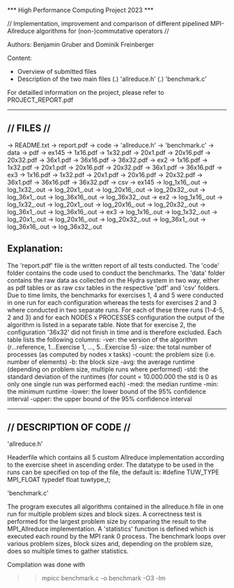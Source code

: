 *** High Performance Computing Project 2023 ***

// Implementation, improvement and comparison of
different pipelined MPI-Allreduce algorithms for
(non-)commutative operators //

Authors: Benjamin Gruber and Dominik Freinberger

Content:
- Overview of submitted files
- Description of the two main files 
    (.) 'allreduce.h'
    (.) 'benchmark.c'

For detailled information on the project, please refer to PROJECT_REPORT.pdf

---------------------
// FILES //
---------------------

-> README.txt
-> report.pdf
-> code
    -> 'allreduce.h'
    -> 'benchmark.c'
-> data
    -> pdf
        -> ex145
            -> 1x16.pdf
            -> 1x32.pdf
            -> 20x1.pdf
            -> 20x16.pdf
            -> 20x32.pdf
            -> 36x1.pdf
            -> 36x16.pdf
            -> 36x32.pdf
        -> ex2
            -> 1x16.pdf
            -> 1x32.pdf
            -> 20x1.pdf
            -> 20x16.pdf
            -> 20x32.pdf
            -> 36x1.pdf
            -> 36x16.pdf
        -> ex3
            -> 1x16.pdf
            -> 1x32.pdf
            -> 20x1.pdf
            -> 20x16.pdf
            -> 20x32.pdf
            -> 36x1.pdf
            -> 36x16.pdf
            -> 36x32.pdf
    -> csv
        -> ex145
            -> log_1x16_.out
            -> log_1x32_.out
            -> log_20x1_.out
            -> log_20x16_.out
            -> log_20x32_.out
            -> log_36x1_.out
            -> log_36x16_.out
            -> log_36x32_.out
        -> ex2
            -> log_1x16_.out
            -> log_1x32_.out
            -> log_20x1_.out
            -> log_20x16_.out
            -> log_20x32_.out
            -> log_36x1_.out
            -> log_36x16_.out
        -> ex3
            -> log_1x16_.out
            -> log_1x32_.out
            -> log_20x1_.out
            -> log_20x16_.out
            -> log_20x32_.out
            -> log_36x1_.out
            -> log_36x16_.out
            -> log_36x32_.out

Explanation:
------------
The 'report.pdf' file is the written report of all tests conducted.
The 'code' folder contains the code used to conduct the benchmarks.
The 'data' folder contains the raw data as collected on the Hydra system in two way,
either as pdf tables or as raw csv tables in the respective 'pdf' and 'csv' folders.
Due to time limits, the benchmarks for exercises 1, 4 and 5 were conducted in one run for 
each configuration whereas the tests for exercises 2 and 3 where conducted in two separate
runs.
For each of these three runs (1-4-5, 2 and 3) and for each NODES x PROCESSES configuration
the output of the algorithm is listed in a separate table. Note that for exercise 2, the 
configuration '36x32' did not finish in time and is therefore excluded.
Each table lists the following columns:
-ver:   the version of the algorithm (r...reference, 1...Exercise 1, ..., 5...Exercise 5) 
-size:  the total number of processes (as computed by nodes x tasks)
-count: the problem size (i.e. number of elements)
-b:     the block size
-avg:   the average runtime (depending on problem size, multiple runs where performed)
-std:   the standard deviation of the runtimes
        (for count = 10.000.000 the std is 0 as only one single run was performed each)
-med:   the median runtime
-min:   the minimum runtime
-lower: the lower bound of the 95% confidence interval
-upper: the upper bound of the 95% confidence interval

-------------------------
// DESCRIPTION OF CODE //
-------------------------

'allreduce.h'

Headerfile which contains all 5 custom Allreduce implementation according to the exercise sheet in
ascending order. The datatype to be used in the runs can be specified on top of the file, the default
is:
    #define TUW_TYPE MPI_FLOAT
    typedef float tuwtype_t;

'benchmark.c'

The program executes all algorithms contained in the allreduce.h file in one run for multiple 
problem sizes and block sizes. A correctness test is performed for the largest problem size
by comparing the result to the MPI_Allreduce implementation. A 'statistics' function is defined
which is executed each round by the MPI rank 0 process. The benchmark loops over various problem
sizes, block sizes and, depending on the problem size, does so multiple times to gather statistics.

Compilation was done with 

>> mpicc benchmark.c -o benchmark -O3 -lm
